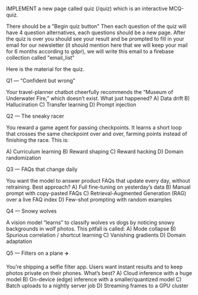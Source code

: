 IMPLEMENT a new page called quiz (/quiz) which is an interactive MCQ-quiz.

There should be a "Begin quiz button" 
Then each question of the quiz will have 4 question alternatives, each questions should be a new page.
After the quiz is over you should see your result and be prompted to fill in your email for our newsletter (it should mention here that we will keep your mail for 6 months according to gdpr), we will write this email to a firebase collection called "email_list"

Here is the material for the quiz. 


Q1 — “Confident but wrong”

Your travel-planner chatbot cheerfully recommends the “Museum of Underwater Fire,” which doesn’t exist. What just happened?
A) Data drift
B) Hallucination
C) Transfer learning
D) Prompt injection

Q2 — The sneaky racer

You reward a game agent for passing checkpoints. It learns a short loop that crosses the same checkpoint over and over, farming points instead of finishing the race. This is:

A) Curriculum learning
B) Reward shaping
C) Reward hacking
D) Domain randomization

Q3 — FAQs that change daily

You want the model to answer product FAQs that update every day, without retraining. Best approach?
A) Full fine-tuning on yesterday’s data
B) Manual prompt with copy-pasted FAQs
C) Retrieval-Augmented Generation (RAG) over a live FAQ index
D) Few-shot prompting with random examples

Q4 — Snowy wolves

A vision model “learns” to classify wolves vs dogs by noticing snowy backgrounds in wolf photos. This pitfall is called:
A) Mode collapse
B) Spurious correlation / shortcut learning
C) Vanishing gradients
D) Domain adaptation

Q5 — Filters on a plane ✈️

You’re shipping a selfie filter app. Users want instant results and to keep photos private on their phones. What’s best?
A) Cloud inference with a huge model
B) On-device (edge) inference with a smaller/quantized model
C) Batch uploads to a nightly server job
D) Streaming frames to a GPU cluster